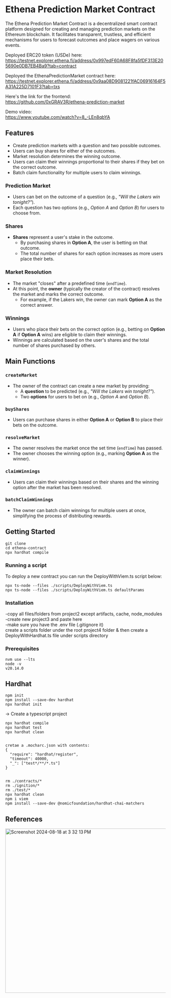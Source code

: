 # Ethena Prediction Market Contract
The Ethena Prediction Market Contract is a decentralized smart contract platform designed for creating and managing prediction markets on the Ethereum blockchain. It facilitates transparent, trustless, and efficient mechanisms for users to forecast outcomes and place wagers on various events.

Deployed ERC20 token (USDe) here:<br /> 
https://testnet.explorer.ethena.fi/address/0x997edF60A68F8fa5fDF313E205690e0DB7EB4Ba9?tab=contract <br />

Deployed the EthenaPredictionMarket contract here:<br /> 
https://testnet.explorer.ethena.fi/address/0x9aa08D9081221fAC06916164F5A31A225D7101F3?tab=txs <br />

Here's the link for the frontend:<br /> 
https://github.com/0xGRAV3R/ethena-prediction-market <br />

Demo video:<br />
https://www.youtube.com/watch?v=8_-LEn8qbYA<br />

## Features
- Create prediction markets with a question and two possible outcomes.
- Users can buy shares for either of the outcomes.
- Market resolution determines the winning outcome.
- Users can claim their winnings proportional to their shares if they bet on the correct outcome.
- Batch claim functionality for multiple users to claim winnings.

### Prediction Market

- Users can bet on the outcome of a question (e.g., *"Will the Lakers win tonight?"*).
- Each question has two options (e.g., *Option A* and *Option B*) for users to choose from.

### Shares

- **Shares** represent a user's stake in the outcome.
    - By purchasing shares in **Option A**, the user is betting on that outcome.
    - The total number of shares for each option increases as more users place their bets.
  
### Market Resolution

- The market "closes" after a predefined time (`endTime`).
- At this point, the **owner** (typically the creator of the contract) resolves the market and marks the correct outcome.
    - For example, if the Lakers win, the owner can mark **Option A** as the correct answer.

### Winnings

- Users who place their bets on the correct option (e.g., betting on **Option A** if **Option A** wins) are eligible to claim their winnings.
- Winnings are calculated based on the user's shares and the total number of shares purchased by others.

## Main Functions

### `createMarket`
- The owner of the contract can create a new market by providing:
  - A **question** to be predicted (e.g., *"Will the Lakers win tonight?"*).
  - Two **options** for users to bet on (e.g., *Option A* and *Option B*).

### `buyShares`
- Users can purchase shares in either **Option A** or **Option B** to place their bets on the outcome.

### `resolveMarket`
- The owner resolves the market once the set time (`endTime`) has passed.
- The owner chooses the winning option (e.g., marking **Option A** as the winner).

### `claimWinnings`
- Users can claim their winnings based on their shares and the winning option after the market has been resolved.

### `batchClaimWinnings`
- The owner can batch claim winnings for multiple users at once, simplifying the process of distributing rewards.


## Getting Started
```shell
git clone 
cd ethena-contract
npx hardhat compile
```

### Running a script


To deploy a new contract you can run the DeployWithViem.ts script below:
```shell 
npx ts-node --files ./scripts/DeployWithViem.ts 
npx ts-node --files ./scripts/DeployWithViem.ts defaultParams 
```


### Installation

-copy all files/folders from project2 except artifacts, cache, node_modules<br /> 
-create new project3 and paste here<br /> 
-make sure you have the .env file (.gitignore it)<br /> 
create a scripts folder under the root project4 folder & then create a DeployWithHardhat.ts file under scripts directory<br /> 

### Prerequisites 
```shell
nvm use --lts   
node -v
v20.14.0
```

## Hardhat 
```shell
npm init
npm install --save-dev hardhat
npx hardhat init
```
-> Create a typescript project

```shell
npx hardhat compile
npx hardhat test
npx hardhat clean


cretae a .mocharc.json with contents:
{
  "require": "hardhat/register",
  "timeout": 40000,
  "_": ["test*/**/*.ts"]
}


rm ./contracts/*
rm ./ignition/*
rm ./test/*
npx hardhat clean
npm i viem
npm install --save-dev @nomicfoundation/hardhat-chai-matchers
```

## References
<img width="516" alt="Screenshot 2024-08-18 at 3 32 13 PM" src="https://github.com/user-attachments/assets/1ad7cd81-ce60-4f71-a9bb-b07b8c541284">

